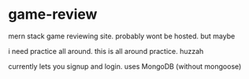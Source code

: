 # game-review
mern stack game reviewing site. probably wont be hosted. but maybe

i need practice all around. this is all around practice. huzzah

currently lets you signup and login. uses MongoDB (without mongoose)

